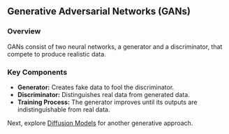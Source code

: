 
## Generative Adversarial Networks (GANs)

### Overview
GANs consist of two neural networks, a generator and a discriminator, that compete to produce realistic data.

### Key Components
- **Generator:** Creates fake data to fool the discriminator.
- **Discriminator:** Distinguishes real data from generated data.
- **Training Process:** The generator improves until its outputs are indistinguishable from real data.

Next, explore [Diffusion Models](docs/diffusion-models.md) for another generative approach.